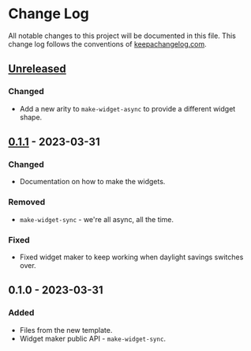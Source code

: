 # Change Log
All notable changes to this project will be documented in this file. This change log follows the conventions of [keepachangelog.com](http://keepachangelog.com/).

## [Unreleased]
### Changed
- Add a new arity to `make-widget-async` to provide a different widget shape.

## [0.1.1] - 2023-03-31
### Changed
- Documentation on how to make the widgets.

### Removed
- `make-widget-sync` - we're all async, all the time.

### Fixed
- Fixed widget maker to keep working when daylight savings switches over.

## 0.1.0 - 2023-03-31
### Added
- Files from the new template.
- Widget maker public API - `make-widget-sync`.

[Unreleased]: https://sourcehost.site/your-name/tryguess/compare/0.1.1...HEAD
[0.1.1]: https://sourcehost.site/your-name/tryguess/compare/0.1.0...0.1.1
